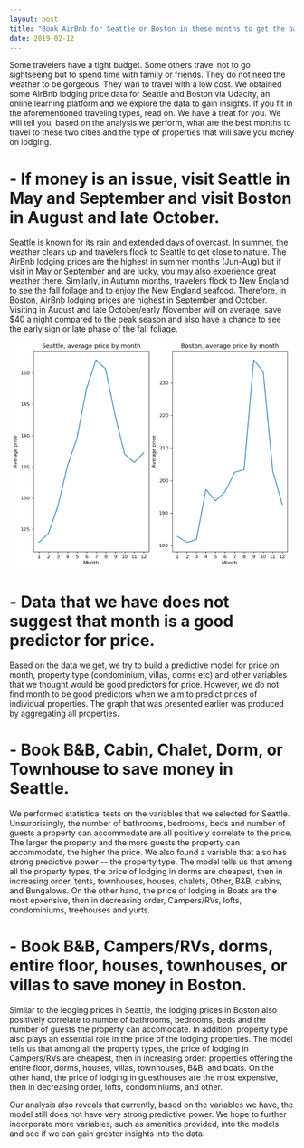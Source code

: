```yaml
---
layout: post
title: "Book AirBnb for Seattle or Boston in these months to get the bang of our buck"
date: 2019-02-12
---
```


Some travelers have a tight budget. Some others travel not to go sightseeing but to spend
time with family or friends. They do not need the weather to be gorgeous. They wan to 
travel with a low cost. We obtained some AirBnb lodging price data for Seattle and Boston 
via Udacity, an online learning platform and we explore the data to gain insights. If you
fit in the aforementioned traveling types, read on. We have a treat for you. We will tell
you, based on the analysis we perform, what are the best months to travel to these two 
cities and the type of properties that will save you money on lodging. 


# - If money is an issue, visit Seattle in May and September and visit Boston in August and late October.
Seattle is known for its rain and extended days of overcast. In summer, the weather clears up and travelers
flock to Seattle to get close to nature. The AirBnb lodging prices are the highest in summer months (Jun-Aug)
but if visit in May or September and are lucky, you may also experience great weather there. Similarly, in 
Autumn months, travelers flock to New England to see the fall foilage and to enjoy the New England seafood. 
Therefore, in Boston, AirBnb lodging prices are highest in September and October. Visiting in August and late
October/early November will on average, save $40 a night compared to the peak season and also have a chance to
see the early sign or late phase of the fall foliage.

<img src="./2019-02-12_12-51-37.png" width="600" height="400">

# - Data that we have does not suggest that month is a good predictor for price. 
Based on the data we get, we try to build a predictive model for price on month, property 
type (condominium, villas, dorms etc) and other variables that we thought would be good
predictors for price. However, we do not find month to be good predictors when we aim to
predict prices of individual properties. The graph that was presented earlier was produced 
by aggregating all properties. 

# - Book B&B, Cabin, Chalet, Dorm, or Townhouse to save money in Seattle. 
We performed statistical tests on the variables that we selected for Seattle. Unsurprisingly, 
the number of bathrooms, bedrooms, beds and number of guests a property can accommodate are
all positively correlate to the price. The larger the property and the more guests the 
property can accommodate, the higher the price. We also found a variable that also has strong
predictive power -- the property type. The model tells us that among all the property types,
the price of lodging in dorms are cheapest, then in increasing order, tents, townhouses, houses,
chalets, Other, B&B, cabins, and Bungalows. On the other hand, the price of lodging in Boats 
are the most epxensive, then in decreasing order, Campers/RVs, lofts, condominiums, treehouses
and yurts.

# - Book B&B, Campers/RVs, dorms, entire floor, houses, townhouses, or villas to save money in Boston.
Similar to the ledging prices in Seattle, the lodging prices in Boston also positively correlate to
numbe of bathrooms, bedrooms, beds and the number of guests the property can accomodate. In addition,
property type also plays an essential role in the price of the lodging properties. The model tells us
that among all the property types, the price of lodging in Campers/RVs are cheapest, then in 
increasing order: properties offering the entire floor, dorms, houses, villas, townhouses, B&B, 
and boats. On the other hand, the price of lodging in guesthouses are the most expensive, then in 
decreasing order, lofts, condominiums, and other. 

Our analysis also reveals that currently, based on the variables we have, the model still does not have
very strong predictive power. We hope to further incorporate more variables, such as amenities provided, 
into the models and see if we can gain greater insights into the data.
